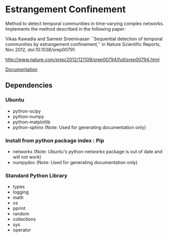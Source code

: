 # Estrangement Confinement

Method to detect temporal communities in time-varying complex networks.
Implements the method described in the following paper:

Vikas Kawadia and Sameet Sreenivasan ``Sequential detection of temporal
communities by estrangement confinement,'' in Nature Scientific Reports, Nov
2012, doi:10.1038/srep00791.

http://www.nature.com/srep/2012/121109/srep00794/full/srep00794.html


[Documentation](estrangement/blob/master/docs/_build/html/index.html)

## Dependencies

### Ubuntu
* python-scipy
* python-numpy
* python-matplotlib
* python-sphinx (Note: Used for generating documentation only)

### Install from python package index : Pip
* networkx (Note: Ubuntu's python-networkx package is out of date and will not work)
* numpydoc (Note: Used for generating documentation only)

### Standard Python Library
* types
* logging
* math
* os
* pprint
* random 
* collections
* sys
* operator



